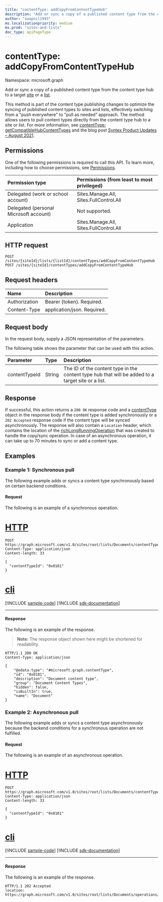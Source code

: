 ```yaml
---
title: "contentType: addCopyFromContentTypeHub"
description: "Add or sync a copy of a published content type from the content type hub to a target site or a list."
author: "swapnil1993"
ms.localizationpriority: medium
ms.prod: "sites-and-lists"
doc_type: apiPageType
---
```


# contentType: addCopyFromContentTypeHub
Namespace: microsoft.graph

Add or sync a copy of a published content type from the content type hub to a target [site](../resources/site.md) or a [list](../resources/list.md).

This method is part of the content type publishing changes to optimize the syncing of published content types to sites and lists, effectively switching from a "push everywhere" to "pull as needed" approach. The method allows users to pull content types directly from the content type hub to a site or list. For more information, see [contentType: getCompatibleHubContentTypes](contenttype-getcompatiblehubcontenttypes.md) and the blog post [Syntex Product Updates – August 2021](https://techcommunity.microsoft.com/t5/sharepoint-syntex-blog/syntex-product-updates-august-2021/ba-p/2606438).

## Permissions
One of the following permissions is required to call this API. To learn more, including how to choose permissions, see [Permissions](/graph/permissions-reference).

|Permission type|Permissions (from least to most privileged)|
|:---|:---|
|Delegated (work or school account) | Sites.Manage.All, Sites.FullControl.All |
|Delegated (personal Microsoft account) | Not supported.    |
|Application | Sites.Manage.All, Sites.FullControl.All |


## HTTP request

<!-- {
  "blockType": "ignored"
}
-->
``` http
POST /sites/{siteId}/lists/{listId}/contentTypes/addCopyFromContentTypeHub
POST /sites/{siteId}/contentTypes/addCopyFromContentTypeHub
```

## Request headers
|Name|Description|
|:---|:---|
|Authorization|Bearer {token}. Required.|
|Content-Type|application/json. Required.|

## Request body
In the request body, supply a JSON representation of the parameters.

The following table shows the parameter that can be used with this action.

|Parameter|Type|Description|
|:---|:---|:---|
|contentTypeId|String| The ID of the content type in the content type hub that will be added to a target site or a list.|



## Response

If successful, this action returns a `200 OK` response code and a [contentType](../resources/contenttype.md) object in the response body if the content type is added synchronously or a `202 Accepted` response code if the content type will be synced asynchronously. The response will also contain a `Location` header, which contains the location of the [richLongRunningOperation](../resources/richlongrunningoperation.md) that was created to handle the copy/sync operation. In case of an asynchronous operation, it can take up to 70 minutes to sync or add a content type.

## Examples

### Example 1: Synchronous pull

The following example adds or syncs a content type synchronously based on certain backend conditions.

#### Request

The following is an example of a synchronous operation.


# [HTTP](#tab/http)
<!-- {
  "blockType": "request",
  "name": "contenttype_addcopyfromcontenttypehub_syncpull",
  "sampleKeys": ["Documents", "root"]
}
-->
``` http
POST https://graph.microsoft.com/v1.0/sites/root/lists/Documents/contentTypes/addCopyFromContentTypeHub
Content-Type: application/json
Content-length: 33

{
  "contentTypeId": "0x0101"
}
```

# [cli](#tab/cli)
[!INCLUDE [sample-code](../includes/snippets/cli/contenttype-addcopyfromcontenttypehub-syncpull-cli-snippets.md)]
[!INCLUDE [sdk-documentation](../includes/snippets/snippets-sdk-documentation-link.md)]

---

#### Response

The following is an example of the response.

>**Note:** The response object shown here might be shortened for readability.
<!-- {
  "blockType": "response",
  "truncated": true,
  "@odata.type": "microsoft.graph.contentType"
}
-->
``` http
HTTP/1.1 200 OK
Content-Type: application/json

{
    "@odata.type": "#microsoft.graph.contentType",
    "id": "0x0101",
    "description": "Document content type",
    "group": "Document Content Types",
    "hidden": false,
    "isBuiltIn": true,
    "name": "Document"
}
```

### Example 2: Asynchronous pull

The following example adds or syncs a content type asynchronously because the backend conditions for a synchronous operation are not fulfilled.

#### Request

The following is an example of an asynchronous operation.


# [HTTP](#tab/http)
<!-- {
  "blockType": "request",
  "name": "contenttype_addcopyfromcontenttypehub_asyncpull",
  "sampleKeys": ["Documents", "root"]
}
-->
``` http
POST https://graph.microsoft.com/v1.0/sites/root/lists/Documents/contentTypes/addCopyFromContentTypeHub
Content-Type: application/json
Content-length: 33

{
  "contentTypeId": "0x0101"
}
```

# [cli](#tab/cli)
[!INCLUDE [sample-code](../includes/snippets/cli/contenttype-addcopyfromcontenttypehub-asyncpull-cli-snippets.md)]
[!INCLUDE [sdk-documentation](../includes/snippets/snippets-sdk-documentation-link.md)]

---

#### Response

The following is an example of the response.

<!-- {
  "blockType": "response"
}
-->
``` http
HTTP/1.1 202 Accepted
location: https://graph.microsoft.com/v1.0/sites/root/lists/Documents/operations/contentTypeCopy,0x0101
```
